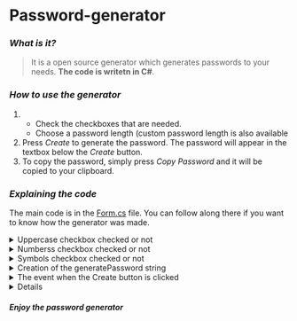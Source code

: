 # Password-generator

### *What is it?*
> It is a open source generator which generates passwords to your needs. **The code is writetn in C#**.

### *How to use the generator*
1. * Check the checkboxes that are needed.
   * Choose a password length (custom password length is also available
2. Press *Create* to generate the password. The password will appear in the textbox below the *Create* button.
3. To copy the password, simply press *Copy Password* and it will be copied to your clipboard.

### *Explaining the code*
The main code is in the [Form.cs](https://github.com/iLoveBread-Code/Password-generator/blob/main/PasswordGenerator/Form1.cs) file. You can follow along there if you want to know how the generator was made.

<details closed><summary>Uppercase checkbox checked or not</summary>

```csharp
private void chbxUpper_CheckedChanged(object sender, EventArgs e)
{
    if(chbxUpper.Checked == true)
    {
        addUpperCase = true;
    }
    else if (chbxUpper.Checked == false)
    {
        addUpperCase = false;
    }
}
```

</details>

<details><summary>Numberss checkbox checked or not</summary>

```csharp
private void chbxNumbers_CheckedChanged(object sender, EventArgs e)
{
    if (chbxNumbers.Checked == true)
    {
        addNumbers = true;
    }
    else if (chbxNumbers.Checked == false)
    {
        addNumbers = false;
    }
}
```

</details>

<details><summary>Symbols checkbox checked or not</summary>

```csharp
private void chbxSpecial_CheckedChanged(object sender, EventArgs e)
{
    if (chbxSpecial.Checked == true)
    {
        addSymbols = true;
    }
    else if (chbxSpecial.Checked == false)
    {
        addSymbols = false;
    }
}
```

</details>

<details><summary>Creation of the generatePassword string</summary>

```csharp
static string generatePassword(int length)
{
    // Base string for the valid characters.
    validChars = "abcdefghijklmnopqrstuvwxyz";
    // Check what checkboxes are ticked and addd the belonging characters to the base string.
    if (addUpperCase == true)
    {
        validChars +="ABCDEFGHIJKLMNOPQRSTUVWXYZ";
    }
    if (addNumbers == true)
    {
        validChars += "1234567890";
    }
    if (addSymbols == true)
    {
        validChars += "?!@#$%^&*";
    }

    // Generate the password using a randomizer that takes a random character from the validChars string.
    StringBuilder res = new StringBuilder();
    Random rnd = new Random();
    while (0 < length--)
    {
        res.Append(validChars[rnd.Next(validChars.Length)]);
    }
    return res.ToString();
}
```

</details>

<details><summary>The event when the Create button is clicked</summary>

```csharp
private void btnCreate_Click_1(object sender, EventArgs e)
{
    try
    {
        // Password length.
        int length = Convert.ToInt32(cbxAmount.Text);

        // Generate the password string.
        pass = generatePassword(length);

        // Show password in application.
        txtPassword.Text = pass;
    }
    catch (Exception)
    {
        MessageBox.Show("Please select a password length.", "Error", MessageBoxButtons.OK, MessageBoxIcon.Error);
    }
}
```

</details>

<details>

```chsarp
private void btnCopy_Click(object sender, EventArgs e)
{
    try
    {
        // Copies the password to your clipboard and tells the user that it copied the password.
        Clipboard.SetText(txtPassword.Text);
        MessageBox.Show("Text copied.", "Success", MessageBoxButtons.OK, MessageBoxIcon.Information);
    }
    catch (Exception)
    {
        // Gives a MessageBox that there is nothing to copy in the textbox.
        MessageBox.Show("There is nothing to copy.", "Error", MessageBoxButtons.OK, MessageBoxIcon.Error);
    }
}
```

</details>

#### *Enjoy the password generator*
